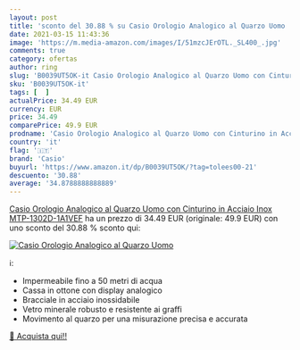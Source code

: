 ```yaml
---
layout: post
title: 'sconto del 30.88 % su Casio Orologio Analogico al Quarzo Uomo   '
date: 2021-03-15 11:43:36
image: 'https://m.media-amazon.com/images/I/51mzcJErOTL._SL400_.jpg'
comments: true
category: ofertas
author: ring
slug: 'B0039UT5OK-it Casio Orologio Analogico al Quarzo Uomo con Cinturino in...'
sku: 'B0039UT5OK-it'
tags: [  ]
actualPrice: 34.49 EUR
currency: EUR
price: 34.49
comparePrice: 49.9 EUR
prodname: 'Casio Orologio Analogico al Quarzo Uomo con Cinturino in Acciaio Inox MTP-1302D-1A1VEF'
country: 'it'
flag: '🇮🇹'
brand: 'Casio'
buyurl: 'https://www.amazon.it/dp/B0039UT5OK/?tag=tolees00-21'
descuento: '30.88'
average: '34.8788888888889'
---
```


[Casio Orologio Analogico al Quarzo Uomo con Cinturino in Acciaio Inox MTP-1302D-1A1VEF](https://www.amazon.it/dp/B0039UT5OK/?tag=tolees00-21) ha un prezzo di 34.49 EUR (originale: 49.9 EUR) con uno sconto del 30.88 % sconto qui:

[![Casio Orologio Analogico al Quarzo Uomo ](https://m.media-amazon.com/images/I/51mzcJErOTL._SL400_.jpg)](https://www.amazon.it/dp/B0039UT5OK/?tag=tolees00-21)

ℹ️:

- Impermeabile fino a 50 metri di acqua
- Cassa in ottone con display analogico
- Bracciale in acciaio inossidabile
- Vetro minerale robusto e resistente ai graffi
- Movimento al quarzo per una misurazione precisa e accurata

[🛒 Acquista qui!!](https://www.amazon.it/dp/B0039UT5OK/?tag=tolees00-21)
